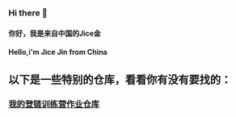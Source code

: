 ### Hi there 👋

<!--
**JiceJin/JiceJin** is a ✨ _special_ ✨ repository because its `README.md` (this file) appears on your GitHub profile.

Here are some ideas to get you started:

- 🔭 I’m currently working on ...
- 🌱 I’m currently learning ...
- 👯 I’m looking to collaborate on ...
- 🤔 I’m looking for help with ...
- 💬 Ask me about ...
- 📫 How to reach me: ...
- 😄 Pronouns: ...
- ⚡ Fun fact: ...
-->
#### 你好，我是来自中国的Jice金
#### Hello,i'm Jice Jin from China

## 以下是一些特别的仓库，看看你有没有要找的：

### [我的登链训练营作业仓库](https://github.com/JiceJin/upchainCamp)
